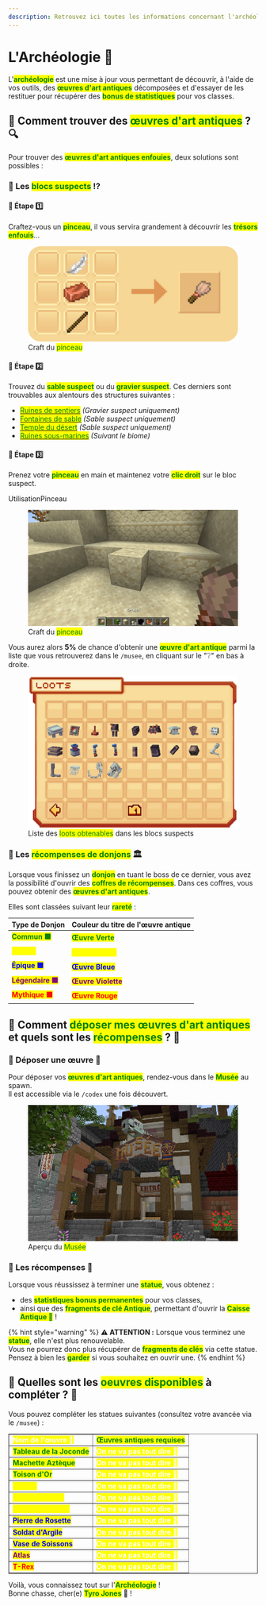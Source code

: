 ```yaml
---
description: Retrouvez ici toutes les informations concernant l'archéologie
---
```


# L'Archéologie 🦴

L'<mark style="color:green;">**archéologie**</mark> est une mise à jour vous permettant de découvrir, à l'aide de vos outils, des <mark style="color:green;">**œuvres d'art antiques**</mark> décomposées et d'essayer de les restituer pour récupérer des <mark style="color:green;">**bonus de statistiques**</mark> pour vos classes.

## 💠 Comment trouver des <mark style="color:green;">**œuvres d'art antiques**</mark> ? 🔍

Pour trouver des <mark style="color:green;">**œuvres d'art antiques enfouies**</mark>, deux solutions sont possibles :

### 🔷 Les <mark style="color:green;">**blocs suspects**</mark> ⁉

#### 🔶 Étape 1️⃣
Craftez-vous un <mark style="color:green;">**pinceau**</mark>, il vous servira grandement à découvrir les <mark style="color:green;">**trésors enfouis**</mark>...

<figure><img src="../.gitbook/assets/Archeologie/CraftPinceau.png" alt=""><figcaption>Craft du <mark style="color:green;">pinceau</mark></figcaption></figure>

#### 🔶 Étape 2️⃣
Trouvez du <mark style="color:green;">**sable suspect**</mark> ou du <mark style="color:green;">**gravier suspect**</mark>. Ces derniers sont trouvables aux alentours des structures suivantes :
* [<mark style="color:green;">Ruines de sentiers</mark>](https://fr.minecraft.wiki/w/Ruines_de_sentier) _(Gravier suspect uniquement)_
* [<mark style="color:green;">Fontaines de sable</mark>](https://fr.minecraft.wiki/w/Puits_du_d%C3%A9sert) _(Sable suspect uniquement)_
* [<mark style="color:green;">Temple du désert</mark>](https://fr.minecraft.wiki/w/Pyramide_du_d%C3%A9sert) _(Sable suspect uniquement)_
* [<mark style="color:green;">Ruines sous-marines</mark>](https://fr.minecraft.wiki/w/Ruines_oc%C3%A9aniques) _(Suivant le biome)_

#### 🔶 Étape 3️⃣
Prenez votre <mark style="color:green;">**pinceau**</mark> en main et maintenez votre <mark style="color:green;">**clic droit**</mark> sur le bloc suspect. 

UtilisationPinceau
<figure><img src="../.gitbook/assets/Archeologie/UtilisationPinceau.gif" alt=""><figcaption>Craft du <mark style="color:green;">pinceau</mark></figcaption></figure>

Vous aurez alors **5%** de chance d'obtenir une <mark style="color:green;">**œuvre d'art antique**</mark> parmi la liste que vous retrouverez dans le `/musee`, en cliquant sur le "❔" en bas à droite.

<figure><img src="../.gitbook/assets/Archeologie/ListeLoot.png" alt=""><figcaption>Liste des <mark style="color:green;">loots obtenables</mark> dans les blocs suspects</figcaption></figure>

### 🔷 Les <mark style="color:green;">**récompenses de donjons**</mark> 🏛

Lorsque vous finissez un <mark style="color:green;">**donjon**</mark> en tuant le boss de ce dernier, vous avez la possibilité d'ouvrir des <mark style="color:green;">**coffres de récompenses**</mark>. Dans ces coffres, vous pouvez obtenir des <mark style="color:green;">**œuvres d'art antiques**</mark>.  

Elles sont classées suivant leur <mark style="color:green;">**rareté**</mark> :

| Type de Donjon                                           | Couleur du titre de l'œuvre antique                   |
| -------------------------------------------------------- | ----------------------------------------------------- |
| <mark style="color:green;">**Commun 🟩**</mark>          | <mark style="color:green;">**Œuvre Verte**</mark>     |
| <mark style="color:yellow;">**Rare 🟨**</mark>           | <mark style="color:yellow;">**Œuvre Jaune**</mark>    |
| <mark style="color:blue;">**Épique 🟦**</mark>           | <mark style="color:blue;">**Œuvre Bleue**</mark>      |
| <mark style="color:purple;">**Légendaire 🟪**</mark>     | <mark style="color:purple;">**Œuvre Violette**</mark> |
| <mark style="color:red;">**Mythique 🟥**</mark>          | <mark style="color:red;">**Œuvre Rouge**</mark>       |

## 💠 Comment <mark style="color:green;">**déposer mes œuvres d'art antiques**</mark> et quels sont les <mark style="color:green;">**récompenses**</mark> ? 🎁

### 🔷 Déposer une œuvre 🤝
Pour déposer vos <mark style="color:green;">**œuvres d'art antiques**</mark>, rendez-vous dans le <mark style="color:green;">**Musée**</mark> au spawn.  
Il est accessible via le `/codex` une fois découvert.

<figure><img src="../.gitbook/assets/Archeologie/Musee.png" alt=""><figcaption>Aperçu du <mark style="color:green;">Musée</mark></figcaption></figure>

### 🔷 Les récompenses 🎁
Lorsque vous réussissez à terminer une <mark style="color:green;">**statue**</mark>, vous obtenez :
- des <mark style="color:green;">**statistiques bonus permanentes**</mark> pour vos classes,  
- ainsi que des <mark style="color:green;">**fragments de clé Antique**</mark>, permettant d'ouvrir la <mark style="color:green;">**Caisse Antique 🦴**</mark> !

{% hint style="warning" %}
**⚠️ ATTENTION :** Lorsque vous terminez une <mark style="color:green;">**statue**</mark>, elle n'est plus renouvelable.  
Vous ne pourrez donc plus récupérer de <mark style="color:green;">**fragments de clés**</mark> via cette statue. Pensez à bien les <mark style="color:green;">**garder**</mark> si vous souhaitez en ouvrir une.
{% endhint %}

## 💠 Quelles sont les <mark style="color:green;">**oeuvres disponibles**</mark> à compléter ? 🗿

Vous pouvez compléter les statues suivantes (consultez votre avancée via le `/musee`) :

<table border="1" cellspacing="0" cellpadding="6">
  <tr>
    <td><mark style="color:white;"><strong>Nom de l'œuvre 🗿</strong></mark></td>
    <td><mark style="color:green;"><strong>Œuvres antiques requises</strong></mark></td>
  </tr>
  <tr>
    <td><mark style="color:green;"><strong>Tableau de la Joconde</strong></mark></td>
    <td><mark style="color:white;"><strong>On ne va pas tout dire 👀</strong></mark></td>
  </tr>
  <tr>
    <td><mark style="color:green;"><strong>Machette Aztèque</strong></mark></td>
    <td><mark style="color:white;"><strong>On ne va pas tout dire 👀</strong></mark></td>
  </tr>
  <tr>
    <td><mark style="color:green;"><strong>Toison d'Or</strong></mark></td>
    <td><mark style="color:white;"><strong>On ne va pas tout dire 👀</strong></mark></td>
  </tr>
  <tr>
    <td><mark style="color:yellow;"><strong>Kabuto</strong></mark></td>
    <td><mark style="color:white;"><strong>On ne va pas tout dire 👀</strong></mark></td>
  </tr>
  <tr>
    <td><mark style="color:yellow;"><strong>Bouclier Viking</strong></mark></td>
    <td><mark style="color:white;"><strong>On ne va pas tout dire 👀</strong></mark></td>
  </tr>
  <tr>
    <td><mark style="color:yellow;"><strong>Louve Capitoline</strong></mark></td>
    <td><mark style="color:white;"><strong>On ne va pas tout dire 👀</strong></mark></td>
  </tr>
  <tr>
    <td><mark style="color:blue;"><strong>Pierre de Rosette</strong></mark></td>
    <td><mark style="color:white;"><strong>On ne va pas tout dire 👀</strong></mark></td>
  </tr>
  <tr>
    <td><mark style="color:blue;"><strong>Soldat d'Argile</strong></mark></td>
    <td><mark style="color:white;"><strong>On ne va pas tout dire 👀</strong></mark></td>
  </tr>
  <tr>
    <td><mark style="color:blue;"><strong>Vase de Soissons</strong></mark></td>
    <td><mark style="color:white;"><strong>On ne va pas tout dire 👀</strong></mark></td>
  </tr>
  <tr>
    <td><mark style="color:purple;"><strong>Atlas</strong></mark></td>
    <td><mark style="color:white;"><strong>On ne va pas tout dire 👀</strong></mark></td>
  </tr>
  <tr>
    <td><mark style="color:red;"><strong>T-Rex</strong></mark></td>
    <td><mark style="color:white;"><strong>On ne va pas tout dire 👀</strong></mark></td>
  </tr>
</table>

Voilà, vous connaissez tout sur l'<mark style="color:green;">**Archéologie**</mark> !  
Bonne chasse, cher(e) <mark style="color:green;">**Tyro Jones**</mark> 🤠 !
